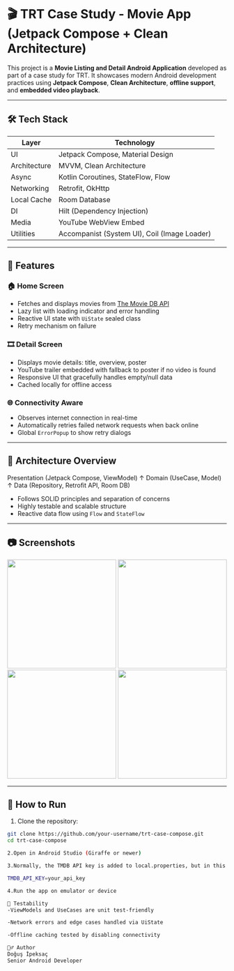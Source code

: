 # 🎬 TRT Case Study - Movie App (Jetpack Compose + Clean Architecture)

This project is a **Movie Listing and Detail Android Application** developed as part of a case study for TRT. It showcases modern Android development practices using **Jetpack Compose**, **Clean Architecture**, **offline support**, and **embedded video playback**.

---

## 🛠 Tech Stack

| Layer        | Technology                                   |
|--------------|----------------------------------------------|
| UI           | Jetpack Compose, Material Design             |
| Architecture | MVVM, Clean Architecture                     |
| Async        | Kotlin Coroutines, StateFlow, Flow           |
| Networking   | Retrofit, OkHttp                             |
| Local Cache  | Room Database                                |
| DI           | Hilt (Dependency Injection)                  |
| Media        | YouTube WebView Embed                        |
| Utilities    | Accompanist (System UI), Coil (Image Loader) |

---

## 📱 Features

### 🏠 Home Screen
- Fetches and displays movies from [The Movie DB API](https://www.themoviedb.org/)
- Lazy list with loading indicator and error handling
- Reactive UI state with `UiState` sealed class
- Retry mechanism on failure

### 🎞 Detail Screen
- Displays movie details: title, overview, poster
- YouTube trailer embedded with fallback to poster if no video is found
- Responsive UI that gracefully handles empty/null data
- Cached locally for offline access

### 🌐 Connectivity Aware
- Observes internet connection in real-time
- Automatically retries failed network requests when back online
- Global `ErrorPopup` to show retry dialogs

---

## 🧱 Architecture Overview

Presentation (Jetpack Compose, ViewModel)
↑
Domain (UseCase, Model)
↑
Data (Repository, Retrofit API, Room DB)


- Follows SOLID principles and separation of concerns
- Highly testable and scalable structure
- Reactive data flow using `Flow` and `StateFlow`

---

## 📷 Screenshots

<p float="left">
  <img src="https://github.com/user-attachments/assets/06bf63d4-9a9e-4a8f-8388-6fec962f9bee" width="250"/>
  <img src="https://github.com/user-attachments/assets/e50eb7f9-7c7a-4a89-a429-acbdd6abd88f" width="250"/>
  <img src="https://github.com/user-attachments/assets/9694818a-2396-4811-a4c8-cdde8f0cdbea" width="250"/>
  <img src="https://github.com/user-attachments/assets/5357337e-7787-40b5-bd17-3f039b64a471" width="250"/>
</p>

---

## 🚀 How to Run

1. Clone the repository:

```bash
git clone https://github.com/your-username/trt-case-compose.git
cd trt-case-compose

2.Open in Android Studio (Giraffe or newer)

3.Normally, the TMDB API key is added to local.properties, but in this project, it is placed in gradle.properties and accessed via BuildConfig to keep it out of version control and avoid exposure on GitHub.

TMDB_API_KEY=your_api_key

4.Run the app on emulator or device

🧪 Testability
-ViewModels and UseCases are unit test-friendly

-Network errors and edge cases handled via UiState

-Offline caching tested by disabling connectivity

🙋‍♂️ Author
Doğuş İpeksaç
Senior Android Developer
